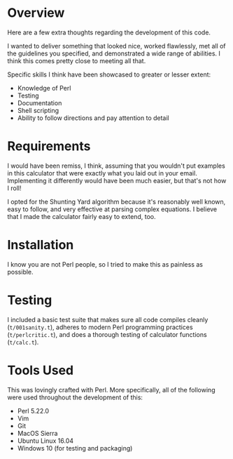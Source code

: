 # Overview

Here are a few extra thoughts regarding the development of this code.

I wanted to deliver something that looked nice, worked flawlessly, met all
of the guidelines you specified, and demonstrated a wide range of abilities.
I think this comes pretty close to meeting all that.

Specific skills I think have been showcased to greater or lesser extent:

- Knowledge of Perl 
- Testing
- Documentation
- Shell scripting
- Ability to follow directions and pay attention to detail

# Requirements

I would have been remiss, I think, assuming that you wouldn't put examples
in this calculator that were exactly what you laid out in your email. 
Implementing it differently would have been much easier, but that's not
how I roll!

I opted for the Shunting Yard algorithm because it's reasonably well known,
easy to follow, and very effective at parsing complex equations. I believe
that I made the calculator fairly easy to extend, too.

# Installation

I know you are not Perl people, so I tried to make this as painless as
possible.

# Testing

I included a basic test suite that makes sure all code compiles cleanly
(`t/001sanity.t`), adheres to modern Perl programming practices 
(`t/perlcritic.t`), and does a thorough testing of calculator functions
(`t/calc.t`).

# Tools Used

This was lovingly crafted with Perl. More specifically, all of the following 
were used throughout the development of this:

- Perl 5.22.0
- Vim
- Git
- MacOS Sierra
- Ubuntu Linux 16.04
- Windows 10 (for testing and packaging)

